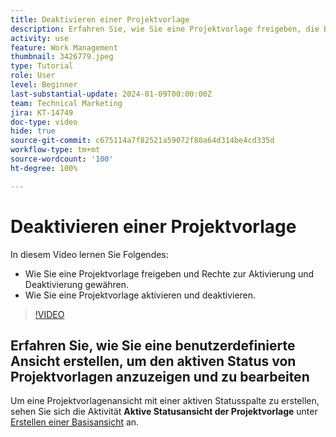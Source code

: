 ```yaml
---
title: Deaktivieren einer Projektvorlage
description: Erfahren Sie, wie Sie eine Projektvorlage freigeben, die Berechtigungen zum Aktivieren und Deaktivieren erteilt, und wie Sie eine Projektvorlage aktivieren und deaktivieren.
activity: use
feature: Work Management
thumbnail: 3426779.jpeg
type: Tutorial
role: User
level: Beginner
last-substantial-update: 2024-01-09T00:00:00Z
team: Technical Marketing
jira: KT-14749
doc-type: video
hide: true
source-git-commit: c675114a7f82521a59072f80a64d314be4cd335d
workflow-type: tm+mt
source-wordcount: '100'
ht-degree: 100%

---
```


# Deaktivieren einer Projektvorlage

In diesem Video lernen Sie Folgendes:

* Wie Sie eine Projektvorlage freigeben und Rechte zur Aktivierung und Deaktivierung gewähren.
* Wie Sie eine Projektvorlage aktivieren und deaktivieren.

>[!VIDEO](https://video.tv.adobe.com/v/3426779/?quality=12&learn=on)

## Erfahren Sie, wie Sie eine benutzerdefinierte Ansicht erstellen, um den aktiven Status von Projektvorlagen anzuzeigen und zu bearbeiten

Um eine Projektvorlagenansicht mit einer aktiven Statusspalte zu erstellen, sehen Sie sich die Aktivität **Aktive Statusansicht der Projektvorlage** unter [Erstellen einer Basisansicht](https://experienceleague.adobe.com/docs/workfront-learn/tutorials-workfront/reporting/basic-reporting/create-a-basic-view.html?lang=de) an.
